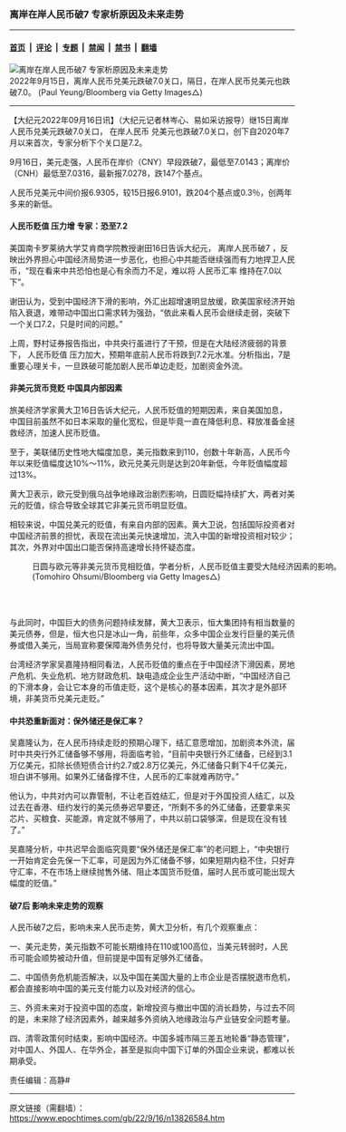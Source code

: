 ### 离岸在岸人民币破7 专家析原因及未来走势

---

#### [首页](../../../..?n13826584) &nbsp;|&nbsp; [评论](../../../../../epoch-comment?n13826584) &nbsp;|&nbsp; [专题](../../../../../epoch-special?n13826584) &nbsp;|&nbsp; [禁闻](../../../../../epoch-news?n13826584) &nbsp;|&nbsp; [禁书](../../../../../books?n13826584) &nbsp;|&nbsp; [翻墙](https://github.com/gfw-breaker/nogfw/blob/master/README.md?n13826584)


<div><img alt="离岸在岸人民币破7 专家析原因及未来走势" class="attachment-djy_600_400 size-djy_600_400 wp-post-image" src="https://i.epochtimes.com/assets/uploads/2022/09/id13826602-GettyImages-1137493997-600x400.jpg"/>
<div class="caption">
 2022年9月15日，离岸人民币兑美元跌破7.0关口，隔日，在岸人民币兑美元也跌破7.0。 (Paul Yeung/Bloomberg via Getty Images△)
</div></div><hr/><div class="post_content" id="artbody" itemprop="articleBody">
 <!-- article content begin -->
 <p>
  【大纪元2022年09月16日讯】（大纪元记者林岑心、易如采访报导）继15日离岸人民币兑美元跌破7.0关口，
  <ok href="https://www.epochtimes.com/gb/tag/%E5%9C%A8%E5%B2%B8%E4%BA%BA%E6%B0%91%E5%B8%81.html">
   在岸人民币
  </ok>
  兑美元也跌破7.0关口，创下自2020年7月以来首次，专家分析下个关口是7.2。
 </p>
 <p>
  9月16日，美元走强，人民币在岸价（CNY）早段跌破7，最低至7.0143；离岸价（CNH）最低至7.0316，最新报7.0278，跌147个基点。
 </p>
 <p>
  人民币兑美元中间价报6.9305，较15日报6.9101，跌204个基点或0.3％，创两年多来的新低。
 </p>
 <h4>
  <ok href="https://www.epochtimes.com/gb/tag/%E4%BA%BA%E6%B0%91%E5%B8%81%E8%B4%AC%E5%80%BC.html">
   人民币贬值
  </ok>
  压力增 专家：恐至7.2
 </h4>
 <p>
  美国南卡罗莱纳大学艾肯商学院教授谢田16日告诉大纪元，
  <ok href="https://www.epochtimes.com/gb/tag/%E7%A6%BB%E5%B2%B8%E4%BA%BA%E6%B0%91%E5%B8%81%E7%A0%B47.html">
   离岸人民币破7
  </ok>
  ，反映出外界担心中国经济局势进一步恶化，也担心中共能否继续强而有力地捍卫人民币，“现在看来中共恐怕也是心有余而力不足，难以将
  <ok href="https://www.epochtimes.com/gb/tag/%E4%BA%BA%E6%B0%91%E5%B8%81%E6%B1%87%E7%8E%87.html">
   人民币汇率
  </ok>
  维持在7.0以下”。
 </p>
 <p>
  谢田认为，受到中国经济下滑的影响，外汇出超增速明显放缓，欧美国家经济开始陷入衰退，难带动中国出口需求转为强劲，“依此来看人民币会继续走弱，突破下一个关口7.2，只是时间的问题。”
 </p>
 <p>
  上周，野村证券报告指出，中共央行虽进行了干预，但是在大陆经济疲弱的背景下，
  <ok href="https://www.epochtimes.com/gb/tag/%E4%BA%BA%E6%B0%91%E5%B8%81%E8%B4%AC%E5%80%BC.html">
   人民币贬值
  </ok>
  压力加大，预期年底前人民币将跌到7.2元水准。分析指出，7是重要心理关卡，一旦跌破可能加剧人民币单边走贬，加剧资金外流。
 </p>
 <h4>
  非美元货币竞贬 中国具内部因素
 </h4>
 <p>
  旅美经济学家黄大卫16日告诉大纪元，人民币贬值的短期因素，来自美国加息，中国目前虽然不如日本采取的量化宽松，但是毕竟一直在降低利息、释放准备金拯救经济，加速人民币贬值。
 </p>
 <p>
  至于，美联储历史性地大幅度加息，美元指数来到110，创数十年新高，人民币今年以来贬值幅度达10%～11%，欧元兑美元则是达到20年新低，今年贬值幅度超过13%。
 </p>
 <p>
  黄大卫表示，欧元受到俄乌战争地缘政治剧烈影响，日圆贬幅持续扩大，两者对美元的贬值，综合导致全球其它非美元货币明显贬值。
 </p>
 <p>
  相较来说，中国兑美元的贬值，有来自内部的因素。黄大卫说，包括国际投资者对中国经济前景的担忧，表现在流出美元快速增加，流入中国的新增投资相对较少；其次，外界对中国出口能否保持高速增长持怀疑态度。
 </p>
 <figure aria-describedby="caption-attachment-13826721" class="wp-caption aligncenter" id="attachment_13826721" style="width: 600px">
  <ok href="https://i.epochtimes.com/assets/uploads/2022/09/id13826721-GettyImages-634468826.jpg" target="_blank">
   <img alt="" class="size-large wp-image-13826721" src="https://i.epochtimes.com/assets/uploads/2022/09/id13826721-GettyImages-634468826-600x393.jpg"/>
  </ok>
  <br/><figcaption class="wp-caption-text" id="caption-attachment-13826721">
   日圆与欧元等非美元货币竞相贬值，学者分析，人民币贬值主要受大陆经济因素的影响。(Tomohiro Ohsumi/Bloomberg via Getty Images△)
  </figcaption><br/>
 </figure><br/>
 <p>
  与此同时，中国巨大的债务问题持续发酵，黄大卫表示，恒大集团持有相当数量的美元债券，但是，恒大也只是冰山一角，前些年，众多中国企业发行巨量的美元债券或借入美元，当局宣称要保障海外债务兑付，也将导致大量美元流出中国。
 </p>
 <p>
  台湾经济学家吴嘉隆持相同看法，人民币贬值的重点在于中国经济下滑因素，房地产危机、失业危机、地方财政危机、缺电造成企业生产活动中断，“中国经济自己的下滑本身，会让它本身的币值走贬，这个是核心的基本因素，其次才是外部环境，非美货币兑美元走贬。”
 </p>
 <h4>
  中共恐重新面对：保外储还是保汇率？
 </h4>
 <p>
  吴嘉隆认为，在人民币持续走贬的预期心理下，结汇意愿增加，加剧资本外流，届时中共央行外汇储备够不够用，将面临考验，“目前中央银行外汇储备，已经到3.1万亿美元，扣除长债短债合计约2.7或2.8万亿美元，外汇储备只剩下4千亿美元，坦白讲不够用。如果外汇储备撑不住，人民币的汇率就难再防守。”
 </p>
 <p>
  他认为，中共对内可以靠管制，不让老百姓结汇，但是对于外国投资人结汇，以及过去在香港、纽约发行的美元债券迟早要还，“所剩不多的外汇储备，还要拿来买芯片、买粮食、买能源，肯定就不够用了，中共以前口袋够深，但是现在没有钱了。”
 </p>
 <p>
  吴嘉隆分析，中共迟早会面临究竟要“保外储还是保汇率”的老问题上，“中央银行一开始肯定会先保一下汇率，可是因为外汇储备不够，如果短期内稳不住，只好弃守汇率，不在市场上继续抛售外储、阻止本国货币贬值，届时人民币或可能出现大幅度的贬值。”
 </p>
 <h4>
  破7后 影响未来走势的观察
 </h4>
 <p>
  人民币破7之后，影响未来人民币走势，黄大卫分析，有几个观察重点：
 </p>
 <p>
  一、美元走势，美元指数不可能长期维持在110或100高位，当美元转弱时，人民币可能会顺势被动升值，但前提是中国有足够外汇储备。
 </p>
 <p>
  二、中国债务危机能否解决，以及中国在美国大量的上市企业是否摆脱退市危机，都会直接影响中国的美元支付能力以及对经济的信心。
 </p>
 <p>
  三、外资未来对于投资中国的态度，新增投资与撤出中国的消长趋势，与过去不同的是，未来除了经济因素外，越来越多外资纳入地缘政治与产业链安全问题考量。
 </p>
 <p>
  四、清零政策何时结束，影响中国经济。中国多城市隔三差五地轮番“静态管理”，对中国人、外国人、在华外企，甚至是拟向中国下订单的外国企业来说，都难以长期承受。
 </p>
 <p>
  责任编辑：高静#
 </p>
 <!-- article content end -->
 <div id="below_article_ad">
 </div>
</div>


---

原文链接（需翻墙）：https://www.epochtimes.com/gb/22/9/16/n13826584.htm